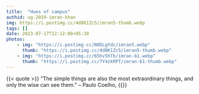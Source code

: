 ```yaml
---
title:  "Hues of campus"
authid: ug-2019-imran-khan
img: https://i.postimg.cc/4d8K1Zc5/imran5-thumb.webp
tags: []
date: 2023-07-17T22:12:08+05:30
photos:
    - img: "https://i.postimg.cc/N0DLgYdc/imran5.webp"
      thumb: "https://i.postimg.cc/4d8K1Zc5/imran5-thumb.webp"
    - img: "https://i.postimg.cc/65hv5hTb/imran-b1.webp"
      thumb: "https://i.postimg.cc/7Y4zkRPT/imran-b1-thumb.webp"
---
```


{{< quote >}}
“The simple things are also the most extraordinary things, and only the wise can see them.” – Paulo Coelho, 
{{</quote>}}
